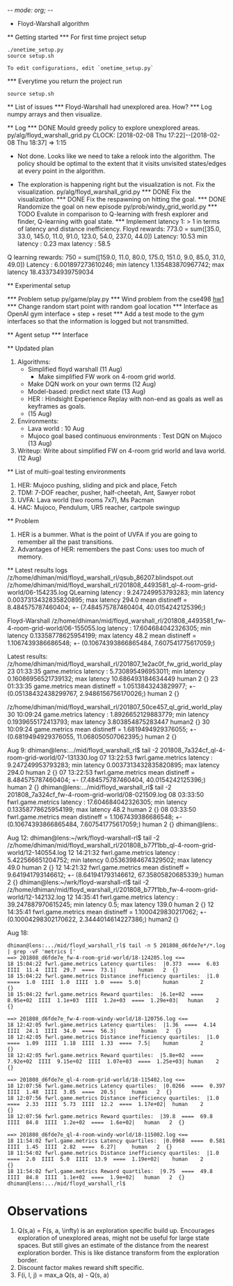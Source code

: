-*- mode: org; -*-
* Floyd-Warshall algorithm

** Getting started
*** For first time project setup

    ./onetime_setup.py
    source setup.sh

    To edit configurations, edit `onetime_setup.py`

*** Everytime you return the project run

    source setup.sh

** List of issues
*** Floyd-Warshall had unexplored area. How?
*** Log numpy arrays and then visualize.

** Log
*** DONE Mould greedy policy to explore unexplored areas.
  py/alg/floyd_warshall_grid.py
  CLOCK: [2018-02-08 Thu 17:22]--[2018-02-08 Thu 18:37] =>  1:15
  * Not done. Looks like we need to take a relook into the algorithm.
  The policy should be optimal to the extent that it visits unvisited
  states/edges at every point in the algorithm.

  * The exploration is happening right but the visualization is not.
    Fix the visualization.
    py/alg/floyd_warshall_grid.py
*** DONE Fix the visualization.
*** DONE Fix the respawning on hitting the goal.
*** DONE Randomize the goal on new episode
  py/prob/windy_grid_world.py
*** TODO Evalute in comparison to Q-learning with fresh explorer and finder, Q-learning with goal state.
*** Implement latency 1: > 1
  in terms of latency and distance inefficiency.
  Floyd rewards: 773.0 = sum([35.0, 33.0, 145.0, 11.0, 91.0, 123.0, 54.0, 237.0, 44.0])
  Latency: 10.53
  min latency : 0.23
  max latency : 58.5

  Q learning rewards: 750 = sum([159.0, 11.0, 80.0, 175.0, 151.0, 9.0, 85.0, 31.0, 49.0])
  Latency : 6.001897273610246;
  min latency 1.135483870967742;
  max latency 18.433734939759034





** Experimental setup

*** Problem setup
  py/game/play.py
*** Wind problem from the cse498
[hw1](./hw1.jpg)
*** Change random start point with random goal location
*** Interface as OpenAI gym interface
    + step
    + reset
*** Add a test mode to the gym interfaces so that the information is logged but not transmitted.

** Agent setup
*** Interface


** Updated plan
   1. Algorithms:
      - Simplified floyd warshall (11 Aug)
        + Make simplified FW work on 4-room grid world.
      - Make DQN work on your own terms (12 Aug)
      - Model-based: predict next state (13 Aug)
      - HER : Hindsight Experience Replay with non-end as goals as well as keyframes as goals.
      - (15 Aug)
   2. Environments:
      - Lava world : 10 Aug
      - Mujoco goal based continuous environments : Test DQN on Mujoco (13 Aug)
   3. Writeup:
      Write about simplified FW on 4-room grid world and lava world. (12 Aug)
 
** List of multi-goal testing environments
   1. HER: Mujoco pushing, sliding and pick and place, Fetch
   2. TDM: 7-DOF reacher, pusher, half-cheetah, Ant, Sawyer robot
   3. UVFA: Lava world (two rooms 7x7), Ms Pacman
   4. HAC: Mujoco, Pendulum, UR5 reacher, cartpole swingup
 
** Problem
   1. HER is a bummer. What is the point of UVFA if you are going to remember all
      the past transitions.
   2. Advantages of HER: remembers the past
      Cons: uses too much of memory.


** Latest results logs
/z/home/dhiman/mid/floyd_warshall_rl/qsub_86207.blindspot.out
/z/home/dhiman/mid/floyd_warshall_rl/201808_4493581_ql-4-room-grid-world/06-154235.log
QLearning
latency : 9.247249953793283; min latency 0.0037313432835820895; max latency 294.0
mean distineff = 8.484575787460404; +- (7.484575787460404, 40.0154242125396;)

Floyd-Warshall
/z/home/dhiman/mid/floyd_warshall_rl/201808_4493581_fw-4-room-grid-world/06-155055.log
latency : 17.604684042326305; min latency 0.13358778625954199; max latency 48.2
mean distineff = 1.1067439386686548; +- (0.10674393866865484, 7.607541775617059;)

Latest results:
/z/home/dhiman/mid/floyd_warshall_rl/201807_1e2ac0f_fw_grid_world_play
23 01:33:35 game.metrics    latency : 5.730895496953011; min latency 0.16086956521739132; max latency 10.686493184634449     human    2       {}
23 01:33:35 game.metrics    mean distineff = 1.0513843243829977; +- (0.05138432438299767, 2.9486156756170026;)  human   2    {}

/z/home/dhiman/mid/floyd_warshall_rl/201807_50ce457_ql_grid_world_play
30 10:09:24 game.metrics    latency : 1.8926652129883779; min latency 0.1939655172413793; max latency 3.803854875283447 human2
        {}
30 10:09:24 game.metrics    mean distineff = 1.6819494929376055; +- (0.6819494929376055, 11.068050507062395;)   human   2    {}

Aug 9:
dhiman@lens:.../mid/floyd_warshall_rl$ tail -2 201808_7a324cf_ql-4-room-grid-world/07-131330.log 
07 13:22:53 fwrl.game.metrics latency : 9.247249953793283; min latency 0.0037313432835820895; max latency 294.0 human   2    {}
07 13:22:53 fwrl.game.metrics mean distineff = 8.484575787460404; +- (7.484575787460404, 40.0154242125396;)     human   2    {}
dhiman@lens:.../mid/floyd_warshall_rl$ tail -2 201808_7a324cf_fw-4-room-grid-world/08-021509.log 
08 03:33:50 fwrl.game.metrics latency : 17.604684042326305; min latency 0.13358778625954199; max latency 48.2   human   2    {}
08 03:33:50 fwrl.game.metrics mean distineff = 1.1067439386686548; +- (0.10674393866865484, 7.607541775617059;) human   2    {}
dhiman@lens:.

Aug 12:
dhiman@lens:~/wrk/floyd-warshall-rl$ tail -2 /z/home/dhiman/mid/floyd_warshall_rl/201808_b77f1bb_ql-4-room-grid-world/12-140554.log
12 14:21:32 fwrl.game.metrics latency : 5.422566651204752; min latency 0.05363984674329502; max latency 49.0    human   2    {}
12 14:21:32 fwrl.game.metrics mean distineff = 9.641941793146612; +- (8.641941793146612, 67.35805820685339;)    human   2    {}
dhiman@lens:~/wrk/floyd-warshall-rl$ tail -2 /z/home/dhiman/mid/floyd_warshall_rl/201808_b77f1bb_fw-4-room-grid-world/12-142132.log
12 14:35:41 fwrl.game.metrics latency : 39.247887970615245; min latency 0.5; max latency 139.0  human   2       {}
12 14:35:41 fwrl.game.metrics mean distineff = 1.1000429830217062; +- (0.10004298302170622, 2.3444014614227386;)        human2
        {}


Aug 18:
```
dhiman@lens:.../mid/floyd_warshall_rl$ tail -n 5 201808_d6fde7e*/*.log | grep -vF 'metrics ['
==> 201808_d6fde7e_fw-4-room-grid-world/18-124205.log <==
18 15:04:22 fwrl.game.metrics Latency quartiles:  |0.373  ====  6.03  IIII  11.4  IIII  29.7  ====  73.1|       human   2  {}
18 15:04:22 fwrl.game.metrics Distance inefficiency quartiles:  |1.0  ====  1.0  IIII  1.0  IIII  1.0  ====  5.0|       human       2       {}
18 15:04:22 fwrl.game.metrics Reward quartiles:  |6.1e+02  ====  8.95e+02  IIII  1.1e+03  IIII  1.2e+03  ====  1.29e+03|   human    2       {}

==> 201808_d6fde7e_fw-4-room-windy-world/18-120756.log <==
18 12:42:05 fwrl.game.metrics Latency quartiles:  |1.36  ====  4.14  IIII  24.1  IIII  34.0  ====  56.3|        human   2  {}
18 12:42:05 fwrl.game.metrics Distance inefficiency quartiles:  |1.0  ====  1.09  IIII  1.18  IIII  1.33  ====  7.5|    human       2       {}
18 12:42:05 fwrl.game.metrics Reward quartiles:  |5.8e+02  ====  7.92e+02  IIII  9.15e+02  IIII  1.07e+03  ====  1.25e+03| human    2       {}

==> 201808_d6fde7e_ql-4-room-grid-world/18-115402.log <==
18 12:07:56 fwrl.game.metrics Latency quartiles:  |0.0266  ====  0.397  IIII  1.48  IIII  3.85  ====  20.5|     human   2  {}
18 12:07:56 fwrl.game.metrics Distance inefficiency quartiles:  |1.0  ====  2.33  IIII  5.73  IIII  12.2  ====  1.17e+02|  human    2       {}
18 12:07:56 fwrl.game.metrics Reward quartiles:  |39.8  ====  69.8  IIII  84.8  IIII  1.2e+02  ====  1.6e+02|   human   2  {}

==> 201808_d6fde7e_ql-4-room-windy-world/18-115002.log <==
18 11:54:02 fwrl.game.metrics Latency quartiles:  |0.0968  ====  0.581  IIII  1.45  IIII  2.82  ====  6.27|     human   2  {}
18 11:54:02 fwrl.game.metrics Distance inefficiency quartiles:  |1.0  ====  2.0  IIII  5.0  IIII  13.9  ====  1.19e+02|    human    2       {}
18 11:54:02 fwrl.game.metrics Reward quartiles:  |9.75  ====  49.8  IIII  84.8  IIII  1.1e+02  ====  1.9e+02|   human   2  {}
dhiman@lens:.../mid/floyd_warshall_rl$ 
```



# Observations
1. Q(s,a) = F(s, a, \infty) is an exploration specific build up. Encourages
   exploration of unexplored areas, might not be useful for large state spaces.
   But still gives an estimate of the distance from the nearest exploration
   border.
   This is like distance transform from the exploration border.
2. Discount factor makes reward shift specific.
3. F(i, l, j) = max_a Q(s, a) - Q(s, a)
